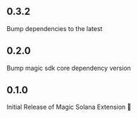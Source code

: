 ## 0.3.2

Bump dependencies to the latest

## 0.2.0

Bump magic sdk core dependency version

## 0.1.0

Initial Release of Magic Solana Extension 🚀
